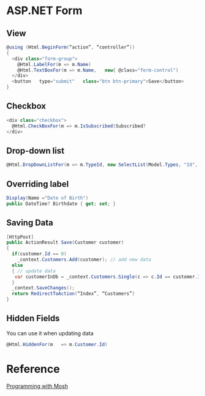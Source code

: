 # ASP.NET Form
## View
```c#
@using (Html.BeginForm(“action”, “controller”))
{
  <div class="form-group">
    @Html.LabelFor(m => m.Name)
    @Html.TextBoxFor(m => m.Name,	new{ @class="form-control")
  </div>
  <button	type="submit"	class="btn btn-primary">Save</button>
}	
```

## Checkbox
```c#
<div class="checkbox">
  @Html.CheckBoxFor(m => m.IsSubscribed)Subscribed?
</div>	
```

## Drop-down list
```c#
@Html.DropDownListFor(m	=> m.TypeId, new SelectList(Model.Types, "Id", "Name"), "",	new	{	@class = "form-control"	}	
```

## Overriding label
```c#
Display(Name ="Date of Birth")
public DateTime? Birthdate { get; set; }	
```

## Saving Data
```c#
[HttpPost]
public ActionResult Save(Customer customer)
{
  if(customer.Id == 0)
    _context.Customers.Add(customer); // add new data
  else	
  {	// update data
   var customerInDb = _context.Customers.Single(c => c.Id == customer.Id);
  }	
  _context.SaveChanges();
  return RedirectToAction(“Index”, “Customers”)
}	
```

## Hidden Fields
You can use it when updating data
```c#
@Html.HiddenFor(m	=> m.Customer.Id)
```


# Reference
[Programming with Mosh](http://programmingwithmosh.com/)
